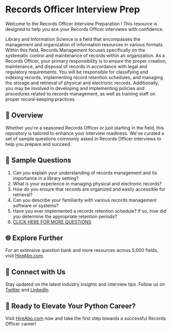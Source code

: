 # Records Officer Interview Prep

Welcome to the Records Officer Interview Preparation ! This resource is designed to help you ace your Records Officer interviews with confidence.

Library and Information Science is a field that encompasses the management and organization of information resources in various formats. Within this field, Records Management focuses specifically on the systematic control and maintenance of records within an organization. As a Records Officer, your primary responsibility is to ensure the proper creation, maintenance, and disposal of records in accordance with legal and regulatory requirements. You will be responsible for classifying and indexing records, implementing record retention schedules, and managing the storage and retrieval of physical and electronic records. Additionally, you may be involved in developing and implementing policies and procedures related to records management, as well as training staff on proper record-keeping practices.

## 🚀 Overview

Whether you're a seasoned Records Officer or just starting in the field, this repository is tailored to enhance your interview readiness. We've curated a set of sample questions commonly asked in Records Officer interviews to help you prepare and succeed.

## 📝 Sample Questions

1. Can you explain your understanding of records management and its importance in a library setting?
2. What is your experience in managing physical and electronic records?
3. How do you ensure that records are organized and easily accessible for retrieval?
4. Can you describe your familiarity with various records management software or systems?
5. Have you ever implemented a records retention schedule? If so, how did you determine the appropriate retention periods?
6. [CLICK HERE FOR MORE QUESTIONS](https://hireabo.com/job/18_3_5/Records%20Officer)

## 🌐 Explore Further

For an extensive question bank and more resources across 5,000 fields, visit [HireAbo.com](https://www.hireabo.com).

## 📱 Connect with Us

Stay updated on the latest industry insights and interview tips. Follow us on [Twitter](https://twitter.com/hireabo) and [LinkedIn](https://www.linkedin.com/in/hire-abo-3609972a8/).

## 🚀 Ready to Elevate Your Python Career?

Visit [HireAbo.com](https://www.hireabo.com) now and take the first step towards a successful Records Officer career!